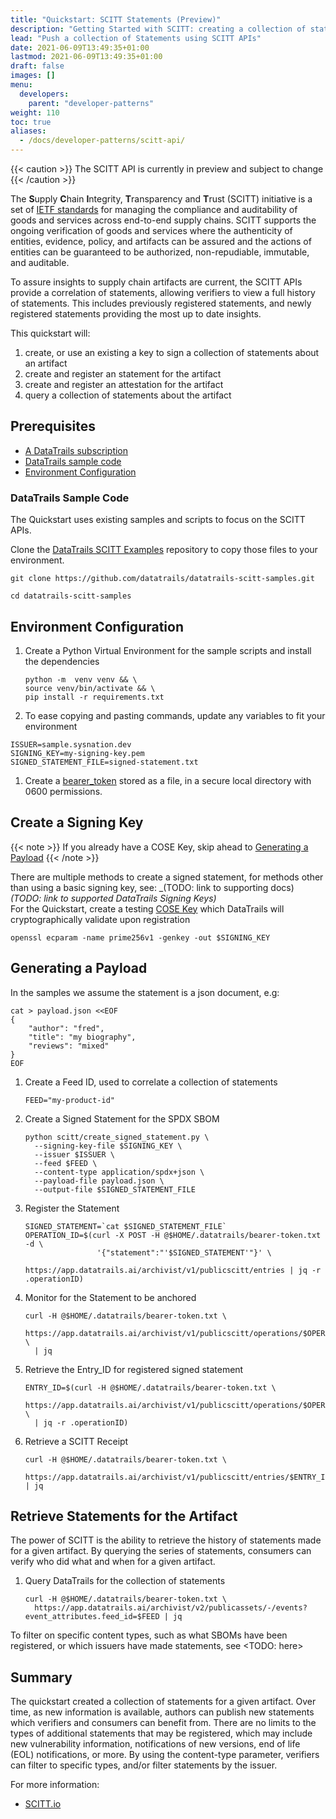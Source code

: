 ```yaml
---
title: "Quickstart: SCITT Statements (Preview)"
description: "Getting Started with SCITT: creating a collection of statements  (Preview)"
lead: "Push a collection of Statements using SCITT APIs"
date: 2021-06-09T13:49:35+01:00
lastmod: 2021-06-09T13:49:35+01:00
draft: false
images: []
menu:
  developers:
    parent: "developer-patterns"
weight: 110
toc: true
aliases: 
  - /docs/developer-patterns/scitt-api/
---
```


{{< caution >}}
The SCITT API is currently in preview and subject to change
{{< /caution >}}

The **S**upply **C**hain **I**ntegrity, **T**ransparency and **T**rust (SCITT) initiative is a set of [IETF standards](https://datatracker.ietf.org/group/scitt/documents/) for managing the compliance and auditability of goods and services across end-to-end supply chains.
SCITT supports the ongoing verification of goods and services where the authenticity of entities, evidence, policy, and artifacts can be assured and the actions of entities can be guaranteed to be authorized, non-repudiable, immutable, and auditable.

To assure insights to supply chain artifacts are current, the SCITT APIs provide a correlation of statements, allowing verifiers to view a full history of statements.
This includes previously registered statements, and newly registered statements providing the most up to date insights.

This quickstart will:

1. create, or use an existing a key to sign a collection of statements about an artifact
1. create and register an statement for the artifact
1. create and register an attestation for the artifact
1. query a collection of statements about the artifact

## Prerequisites

- [A DataTrails subscription](https://app.datatrails.ai/signup)
- [DataTrails sample code](#datatrails-sample-code)
- [Environment Configuration](#environment-configuration)

### DataTrails Sample Code

The Quickstart uses existing samples and scripts to focus on the SCITT APIs.

Clone the [DataTrails SCITT Examples](https://github.com/datatrails/datatrails-scitt-samples) repository to copy those files to your environment.

  ```shell
  git clone https://github.com/datatrails/datatrails-scitt-samples.git

  cd datatrails-scitt-samples
  ```

## Environment Configuration

1. Create a Python Virtual Environment for the sample scripts and install the dependencies

    ```shell
    python -m  venv venv && \
    source venv/bin/activate && \
    pip install -r requirements.txt
    ```

1. To ease copying and pasting commands, update any variables to fit your environment

  ```shell
  ISSUER=sample.sysnation.dev
  SIGNING_KEY=my-signing-key.pem
  SIGNED_STATEMENT_FILE=signed-statement.txt
  ```

1. Create a [bearer_token](/developers/developer-patterns/getting-access-tokens-using-app-registrations) stored as a file, in a secure local directory with 0600 permissions.

## Create a Signing Key

{{< note >}}
If you already have a COSE Key, skip ahead to [Generating a Payload](#generating-a-payload)
{{< /note >}}

There are multiple methods to create a signed statement, for methods other than using a basic signing key, see: _(TODO: link to supporting docs)
_(TODO: link to supported DataTrails Signing Keys\)_<br>
For the Quickstart, create a testing [COSE Key](https://cose-wg.github.io/cose-spec/#key-structure) which DataTrails will cryptographically validate upon registration

  ```shell
  openssl ecparam -name prime256v1 -genkey -out $SIGNING_KEY
  ```

## Generating a Payload

In the samples we assume the statement is a json document, e.g:

```shell
cat > payload.json <<EOF
{
    "author": "fred",
    "title": "my biography",
    "reviews": "mixed"
}
EOF
```

1. Create a Feed ID, used to correlate a collection of statements

    ```shell
    FEED="my-product-id"
    ```

1. Create a Signed Statement for the SPDX SBOM

    ```shell
    python scitt/create_signed_statement.py \
      --signing-key-file $SIGNING_KEY \
      --issuer $ISSUER \
      --feed $FEED \
      --content-type application/spdx+json \
      --payload-file payload.json \
      --output-file $SIGNED_STATEMENT_FILE

1. Register the Statement

    ```shell
    SIGNED_STATEMENT=`cat $SIGNED_STATEMENT_FILE`
    OPERATION_ID=$(curl -X POST -H @$HOME/.datatrails/bearer-token.txt -d \
                    '{"statement":"'$SIGNED_STATEMENT'"}' \
                    https://app.datatrails.ai/archivist/v1/publicscitt/entries | jq -r .operationID)
    ```

1. Monitor for the Statement to be anchored

    ```shell
    curl -H @$HOME/.datatrails/bearer-token.txt \
      https://app.datatrails.ai/archivist/v1/publicscitt/operations/$OPERATION_ID \
      | jq
    ```

1. Retrieve the Entry_ID for registered signed statement

    ```shell
    ENTRY_ID=$(curl -H @$HOME/.datatrails/bearer-token.txt \
      https://app.datatrails.ai/archivist/v1/publicscitt/operations/$OPERATION_ID \
      | jq -r .operationID)
    ```

1. Retrieve a SCITT Receipt

    ```shell
    curl -H @$HOME/.datatrails/bearer-token.txt \
      https://app.datatrails.ai/archivist/v1/publicscitt/entries/$ENTRY_ID/receipt | jq
    ```

## Retrieve Statements for the Artifact

The power of SCITT is the ability to retrieve the history of statements made for a given artifact.
By querying the series of statements, consumers can verify who did what and when for a given artifact.

1. Query DataTrails for the collection of statements

    ```shell
    curl -H @$HOME/.datatrails/bearer-token.txt \
      https://app.datatrails.ai/archivist/v2/publicassets/-/events?event_attributes.feed_id=$FEED | jq
    ```

To filter on specific content types, such as what SBOMs have been registered, or which issuers have made statements, see \<TODO: here>

## Summary

The quickstart created a collection of statements for a given artifact.
Over time, as new information is available, authors can publish new statements which verifiers and consumers can benefit from.
There are no limits to the types of additional statements that may be registered, which may include new vulnerability information, notifications of new versions, end of life (EOL) notifications, or more.
By using the content-type parameter, verifiers can filter to specific types, and/or filter statements by the issuer.

For more information:

<!-- - [DataTrails SCITT API Reference](TBD) -->
- [SCITT.io](SCITT.io)
